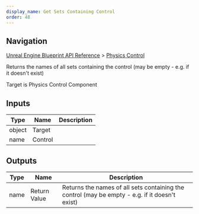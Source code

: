 ```yaml
---
display_name: Get Sets Containing Control
order: 48
---
```

## Navigation

[Unreal Engine Blueprint API Reference](https://dev.epicgames.com/documentation/en-us/unreal-engine/BlueprintAPI) > [Physics Control](https://dev.epicgames.com/documentation/en-us/unreal-engine/BlueprintAPI/PhysicsControl)

Returns the names of all sets containing the control (may be empty - e.g. if it doesn't exist)

Target is Physics Control Component

## Inputs

| Type | Name | Description |
| --- | --- | --- |
| object | Target |  |
| name | Control |  |

## Outputs

| Type | Name | Description |
| --- | --- | --- |
| name | Return Value | Returns the names of all sets containing the control (may be empty - e.g. if it doesn't exist) |
